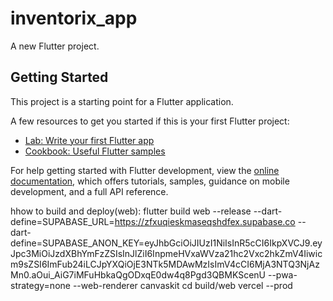 # inventorix_app

A new Flutter project.

## Getting Started

This project is a starting point for a Flutter application.

A few resources to get you started if this is your first Flutter project:

- [Lab: Write your first Flutter app](https://docs.flutter.dev/get-started/codelab)
- [Cookbook: Useful Flutter samples](https://docs.flutter.dev/cookbook)

For help getting started with Flutter development, view the
[online documentation](https://docs.flutter.dev/), which offers tutorials,
samples, guidance on mobile development, and a full API reference.

hhow to build and deploy(web):
flutter build web --release --dart-define=SUPABASE_URL=https://zfxuqieskmaseqshdfex.supabase.co --dart-define=SUPABASE_ANON_KEY=eyJhbGciOiJIUzI1NiIsInR5cCI6IkpXVCJ9.eyJpc3MiOiJzdXBhYmFzZSIsInJlZiI6InpmeHVxaWVza21hc2Vxc2hkZmV4Iiwicm9sZSI6ImFub24iLCJpYXQiOjE3NTk5MDAwMzIsImV4cCI6MjA3NTQ3NjAzMn0.aOui_AiG7iMFuHbkaQgODxqE0dw4q8Pgd3QBMKScenU --pwa-strategy=none --web-renderer canvaskit
cd build/web
vercel --prod

